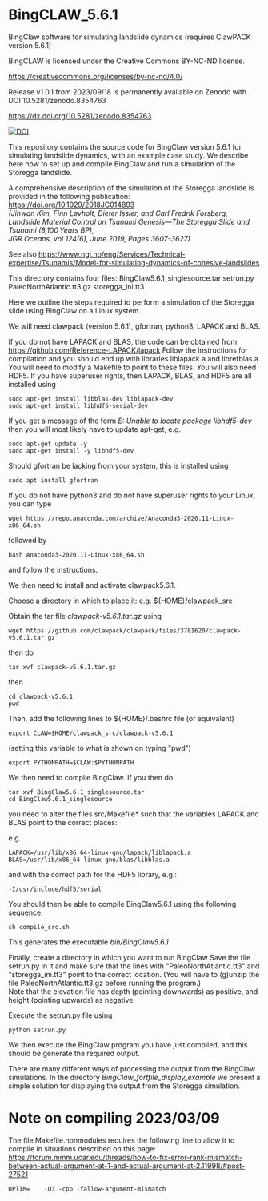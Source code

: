 # BingCLAW_5.6.1
BingClaw software for simulating landslide dynamics (requires ClawPACK version 5.6.1)

BingCLAW is licensed under the Creative Commons BY-NC-ND license.

https://creativecommons.org/licenses/by-nc-nd/4.0/

Release v1.0.1 from 2023/09/18 is permanently available on Zenodo with DOI 10.5281/zenodo.8354763  

https://dx.doi.org/10.5281/zenodo.8354763  

[![DOI](https://zenodo.org/badge/DOI/10.5281/zenodo.8354763.svg)](https://doi.org/10.5281/zenodo.8354763)

This repository contains the source code for BingClaw version 5.6.1 for simulating landslide dynamics, with an example case study.
We describe here how to set up and compile BingClaw and run a simulation of the Storegga landslide.

A comprehensive description of the simulation of the Storegga landslide is provided in the following publication:  
https://doi.org/10.1029/2018JC014893  
*(Jihwan Kim, Finn Løvholt, Dieter Issler, and Carl Fredrik Forsberg,  
Landslide Material Control on Tsunami Genesis—The Storegga Slide and Tsunami (8,100 Years BP),  
JGR Oceans, vol 124(6), June 2019, Pages 3607-3627)*   

See also https://www.ngi.no/eng/Services/Technical-expertise/Tsunamis/Model-for-simulating-dynamics-of-cohesive-landslides

This directory contains four files: BingClaw5.6.1_singlesource.tar setrun.py PaleoNorthAtlantic.tt3.gz storegga_ini.tt3

Here we outline the steps required to perform a simulation of the Storegga slide using BingClaw on a Linux system.

We will need clawpack (version 5.6.1), gfortran, python3, LAPACK and BLAS.

If you do not have LAPACK and BLAS, the code can be obtained from https://github.com/Reference-LAPACK/lapack Follow the instructions for compilation and you should end up with libraries liblapack.a and librefblas.a. You will need to modify a Makefile to point to these files.
You will also need HDF5. If you have superuser rights, then LAPACK, BLAS, and HDF5 are all installed using  

```
sudo apt-get install libblas-dev liblapack-dev  
sudo apt-get install libhdf5-serial-dev
```
If you get a message of the form *E: Unable to locate package libhdf5-dev* then you will most likely have to update apt-get, e.g.  
```
sudo apt-get update -y
sudo apt-get install -y libhdf5-dev
```
Should gfortran be lacking from your system, this is installed using
```
sudo apt install gfortran
```

If you do not have python3 and do not have superuser rights to your Linux, you can type

```
wget https://repo.anaconda.com/archive/Anaconda3-2020.11-Linux-x86_64.sh
```

followed by

```
bash Anaconda3-2020.11-Linux-x86_64.sh
```

and follow the instructions.

We then need to install and activate clawpack5.6.1.

Choose a directory in which to place it: e.g. ${HOME}/clawpack_src

Obtain the tar file *clawpack-v5.6.1.tar.gz* using  

```
wget https://github.com/clawpack/clawpack/files/3781620/clawpack-v5.6.1.tar.gz
```

then do  

```
tar xvf clawpack-v5.6.1.tar.gz
```

then  

```
cd clawpack-v5.6.1  
pwd
```

Then, add the following lines to ${HOME}/.bashrc file (or equivalent)

```
export CLAW=$HOME/clawpack_src/clawpack-v5.6.1
```

(setting this variable to what is shown on typing "pwd")  

```
export PYTHONPATH=$CLAW:$PYTHONPATH
```

We then need to compile BingClaw. If you then do

```
tar xvf BingClaw5.6.1_singlesource.tar  
cd BingClaw5.6.1_singlesource
```

you need to alter the files src/Makefile* such that the variables LAPACK and BLAS point to the correct places:

e.g.

```
LAPACK=/usr/lib/x86_64-linux-gnu/lapack/liblapack.a  
BLAS=/usr/lib/x86_64-linux-gnu/blas/libblas.a
```

and with the correct path for the HDF5 library, e.g.:

```
-I/usr/include/hdf5/serial
```

You should then be able to compile BingClaw5.6.1 using the following sequence:  

```
sh compile_src.sh
```

This generates the executable *bin/BingClaw5.6.1*

Finally, create a directory in which you want to run BingClaw Save the file setrun.py in it and make sure that the lines with "PaleoNorthAtlantic.tt3" and "storegga_ini.tt3" point to the correct location. (You will have to (g)unzip the file PaleoNorthAtlantic.tt3.gz before running the program.)  
Note that the elevation file has depth (pointing downwards) as positive, and height (pointing upwards) as negative.  

Execute the setrun.py file using

```
python setrun.py
```

We then execute the BingClaw program you have just compiled, and this should be generate the required output.

There are many different ways of processing the output from the BingClaw simulations.
In the directory *BingClaw_fortfile_display_example* we present a simple solution for displaying the output from the Storegga simulation.



# Note on compiling 2023/03/09

The file Makefile.nonmodules requires the following line to allow it to compile in situations described on this page:
https://forum.mmm.ucar.edu/threads/how-to-fix-error-rank-mismatch-between-actual-argument-at-1-and-actual-argument-at-2.11998/#post-27521 

```
OPTIM=    -O3 -cpp -fallow-argument-mismatch
```


